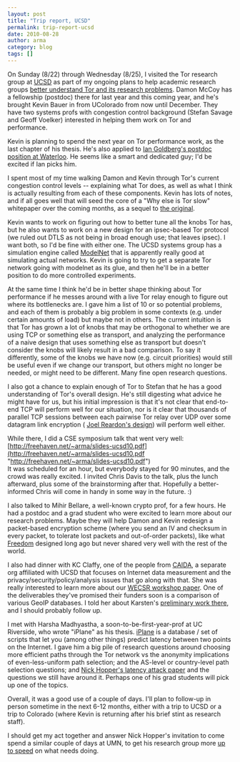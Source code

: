 ```yaml
---
layout: post
title: "Trip report, UCSD"
permalink: trip-report-ucsd
date: 2010-08-28
author: arma
category: blog
tags: []
---
```


On Sunday (8/22) through Wednesday (8/25), I visited the Tor research group at [UCSD](http://www-cse.ucsd.edu/) as part of my ongoing plans to help academic research groups [better understand Tor and its research problems](https://www.torproject.org/research). Damon McCoy has a fellowship (postdoc) there for last year and this coming year, and he's brought Kevin Bauer in from UColorado from now until December. They have two systems profs with congestion control background (Stefan Savage and Geoff Voelker) interested in helping them work on Tor and performance.

Kevin is planning to spend the next year on Tor performance work, as the last chapter of his thesis. He's also applied to [Ian Goldberg's postdoc position at Waterloo](https://blog.torproject.org/blog/tor-related-research-positions-university-waterloo). He seems like a smart and dedicated guy; I'd be excited if Ian picks him.

I spent most of my time walking Damon and Kevin through Tor's current congestion control levels -- explaining what Tor does, as well as what I think is actually resulting from each of these components. Kevin has lots of notes, and if all goes well that will seed the core of a "Why else is Tor slow" whitepaper over the coming months, as a sequel to [the original](https://blog.torproject.org/blog/why-tor-is-slow).

Kevin wants to work on figuring out how to better tune all the knobs Tor has, but he also wants to work on a new design for an ipsec-based Tor protocol (we ruled out DTLS as not being in broad enough use; that leaves ipsec). I want both, so I'd be fine with either one. The UCSD systems group has a simulation engine called [ModelNet](https://modelnet.sysnet.ucsd.edu/) that is apparently really good at simulating actual networks. Kevin is going to try to get a separate Tor network going with modelnet as its glue, and then he'll be in a better position to do more controlled experiments.

At the same time I think he'd be in better shape thinking about Tor performance if he messes around with a live Tor relay enough to figure out where its bottlenecks are. I gave him a list of 10 or so potential problems, and each of them is probably a big problem in some contexts (e.g. under certain amounts of load) but maybe not in others. The current intuition is that Tor has grown a lot of knobs that may be orthogonal to whether we are using TCP or something else as transport, and analyzing the performance of a naive design that uses something else as transport but doesn't consider the knobs will likely result in a bad comparison. To say it differently, some of the knobs we have now (e.g. circuit priorities) would still be useful even if we change our transport, but others might no longer be needed, or might need to be different. Many fine open research questions.

I also got a chance to explain enough of Tor to Stefan that he has a good understanding of Tor's overall design. He's still digesting what advice he might have for us, but his initial impression is that it's not clear that end-to-end TCP will perform well for our situation, nor is it clear that thousands of parallel TCP sessions between each pairwise Tor relay over UDP over some datagram link encryption ( [Joel Reardon's design](http://freehaven.net/anonbib/#reardon-thesis)) will perform well either.

While there, I did a CSE symposium talk that went very well:  
 [http://freehaven.net/~arma/slides-ucsd10.pdf](http://freehaven.net/~arma/slides-ucsd10.pdf "http://freehaven.net/~arma/slides-ucsd10.pdf")  
It was scheduled for an hour, but everybody stayed for 90 minutes, and the crowd was really excited. I invited Chris Davis to the talk, plus the lunch afterward, plus some of the brainstorming after that. Hopefully a better-informed Chris will come in handy in some way in the future. :)

I also talked to Mihir Bellare, a well-known crypto prof, for a few hours. He had a postdoc and a grad student who were excited to learn more about our research problems. Maybe they will help Damon and Kevin redesign a packet-based encryption scheme (where you send an IV and checksum in every packet, to tolerate lost packets and out-of-order packets), like what [Freedom](http://freehaven.net/anonbib/#freedom21-security) designed long ago but never shared very well with the rest of the world.

I also had dinner with KC Claffy, one of the people from [CAIDA](http://www.caida.org/home/), a separate org affiliated with UCSD that focuses on Internet data measurement and the privacy/security/policy/analysis issues that go along with that. She was really interested to learn more about our [WECSR workshop paper](http://metrics.torproject.org/papers.html). One of the deliverables they've promised their funders soon is a comparison of various GeoIP databases. I told her about Karsten's [preliminary work there](http://metrics.torproject.org/papers/geoipdbcomp-2009-10-23.pdf), and I should probably follow up.

I met with Harsha Madhyastha, a soon-to-be-first-year-prof at UC Riverside, who wrote "iPlane" as his thesis. [iPlane](http://iplane.cs.washington.edu/) is a database / set of scripts that let you (among other things) predict latency between two points on the Internet. I gave him a big pile of research questions around choosing more efficient paths through the Tor network vs the anonymity implications of even-less-uniform path selection; and the AS-level or country-level path selection questions; and [Nick Hopper's latency attack paper](http://freehaven.net/anonbib/#tissec-latency-leak) and the questions we still have around it. Perhaps one of his grad students will pick up one of the topics.

Overall, it was a good use of a couple of days. I'll plan to follow-up in person sometime in the next 6-12 months, either with a trip to UCSD or a trip to Colorado (where Kevin is returning after his brief stint as research staff).

I should get my act together and answer Nick Hopper's invitation to come spend a similar couple of days at UMN, to get his research group more [up to speed](https://www.torproject.org/research) on what needs doing.

